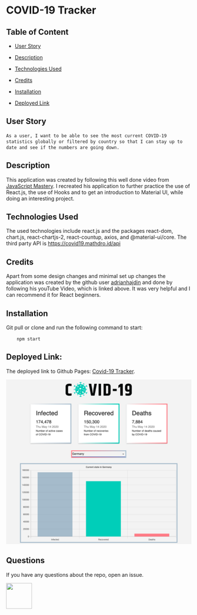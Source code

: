 # COVID-19 Tracker

## Table of Content

* [User Story](#User)

* [Description](#Description)

* [Technologies Used](#Technologies-Used)

* [Credits](#Credits)

* [Installation](#Installation)

* [Deployed Link](#Deployed)

## User Story

```
As a user, I want to be able to see the most current COVID-19 statistics globally or filtered by country so that I can stay up to date and see if the numbers are going down.
```

## Description

This application was created by following this well done video from <a href="https://www.youtube.com/watch?v=khJlrj3Y6Ls"> JavaScript Mastery</a>. I recreated his application to further practice the use of React.js, the use of Hooks and to get an introduction to Material UI, while doing an interesting project.

## Technologies Used

The used technologies include react.js and the packages react-dom, chart.js, react-chartjs-2, react-countup, axios, and @material-ui/core. The third party API is https://covid19.mathdro.id/api

## Credits

Apart from some design changes and minimal set up changes the application was created by the github user <a href="https://github.com/adrianhajdin">adrianhajdin</a> and done by following his youTube Video, which is linked above. It was very helpful and I can recommend it for React beginners.

## Installation

Git pull or clone and run the following command to start:

```
    npm start
``` 

## Deployed Link:

The deployed link to Github Pages: <a href="https://steffield.github.io/react-covid19-app/">Covid-19 Tracker</a>.

![](COVID19.png)

## Questions

If you have any questions about the repo, open an issue.

<img src="https://avatars0.githubusercontent.com/u/56233744?v=4" width ="70px" height="70px"> 